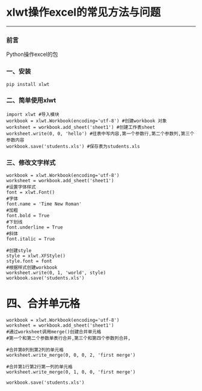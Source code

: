 # xlwt操作excel的常见方法与问题
***

### 前言
Python操作excel的包

### 一、安装
```
pip install xlwt
```

### 二、简单使用xlwt
```angular2html
import xlwt #导入模块
workbook = xlwt.Workbook(encoding='utf-8') #创建workbook 对象
worksheet = workbook.add_sheet('sheet1') #创建工作表sheet
worksheet.write(0, 0, 'hello') #往表中写内容,第一个参数行,第二个参数列,第三个参数内容
workbook.save('students.xls') #保存表为students.xls
```

### 三、修改文字样式
```angular2html
workbook = xlwt.Workbook(encoding='utf-8')
worksheet = workbook.add_sheet('sheet1')
#设置字体样式
font = xlwt.Font()
#字体
font.name = 'Time New Roman'
#加粗
font.bold = True
#下划线
font.underline = True
#斜体
font.italic = True
 
#创建style
style = xlwt.XFStyle()
style.font = font
#根据样式创建workbook
worksheet.write(0, 1, 'world', style)
workbook.save('students.xls')
```

# 四、合并单元格
```angular2html
workbook = xlwt.Workbook(encoding='utf-8')
worksheet = workbook.add_sheet('sheet1')
#通过worksheet调用merge()创建合并单元格
#第一个和第二个参数单表行合并,第三个和第四个参数列合并,
 
#合并第0列到第2列的单元格
worksheet.write_merge(0, 0, 0, 2, 'first merge')
 
#合并第1行第2行第一列的单元格
worksheet.write_merge(0, 1, 0, 0, 'first merge')
 
workbook.save('students.xls')
```